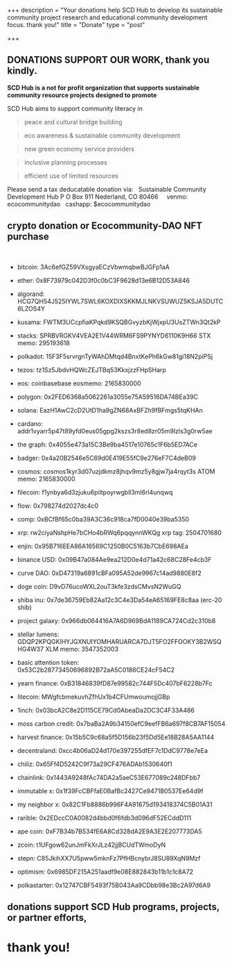 +++
description = "Your donations help SCD Hub to develop its sustainable community project research and educational community development focus. thank you!"
title = "Donate"
type = "post"

+++
## DONATIONS SUPPORT OUR WORK, thank you kindly.

<strong>SCD Hub is a not for profit organization that supports sustainable community resource projects designed to promote </strong>

SCD Hub aims to support community literacy in 

> peace and cultural bridge building

> eco awareness & sustainable community development

> new green economy service providers

> inclusive planning processes

> efficient use of limited resources


Please send a tax deducatable donation via:
&nbsp; 
Sustainable Community Development Hub
P O Box 911
Nederland, CO 80466
&nbsp; 
&nbsp; 
venmo: ecocommunitydao
&nbsp; 
cashapp: $ecocommunitydao
&nbsp; 
&nbsp; 
## crypto donation or Ecocommunity-DAO NFT purchase 
&nbsp; 

* bitcoin: 3Ac6efGZ59VXsgyaECzVbwmqbwBJGFp1aA

* ether: 0x8F73979c042D3f0c0bC3F9628d13e6B12D53A846

* algorand: HCG7QH54J525IYWL7SWL6KOXDIXSKKMJLNKVSUWUZ5KSJA5DUTC6LZOS4Y

* kusama: FWTM3UCcpfiaKPqkd9KSQBGvyzbKjWjxpU3UsZTWn3Qt2kP

* stacks: SPRBVRGKV4VEA2E1V44WRM6FS9PYNYD6110K9H66 STX memo: 295193618

* polkadot: 15F3F5srvrgnTyWAhDMtqd4BnxtKePh6kGw81gi18N2piPSj

* tezos: tz1Sz5JbdvHQWcZEJTBq53KkxjzzFHpSHarp

* eos: coinbasebase eosmemo: 2165830000

* polygon: 0x2FED6368a5062261a3055e75A59516DA74BEa39C

* solana: EazH1AwC2cD2UtD1ha9gZN68AxBFZh9fBFmgs5tqKHAn

* cardano: addr1vyarr5p47t89yfd0eus05gpg2kszs3r8ed8zr05m9lzls3g0rw5ae

* the graph: 0x4055e473a15C3Be9ba4517e10765c1F6b5ED7ACe

* badger: 0x4a20B2546e5C69d0E419E55fC9e276eF7C4deB09

* cosmos: cosmos1kyr3d07uzjdkmz8jhqv9mz5y8gjw7ja4rqyt3s ATOM memo: 2165830000

* filecoin: f1ynbya6d3zjuku6piltpoyrwgbll3ml6rl4unqwq

* flow: 0x798274d2027dc4c0

* comp: 0xBCfBf65c0ba39A3C36c918ca7fD0040e39ba5350

* xrp: rw2ciyaNshpHe7bCHo4bRWq6pqqynnWKQg xrp tag: 2504701680

* enjin: 0x95B716EEA86A16569C1250B0C5163b7CbE698AEa

* binance USD: 0x09B47a084Ae9ea212D0e4d71a42c68C28Fe4cb3F

* curve DAO: 0xD47319a6891cBFa095A52de9967c14ad9880E8f2

* doge coin: D9vD76ucoWXL2ouT3kfe3zdsCMvsN2WuGQ

* shiba inu: 0x7de36759Eb82Aa12c3C4e3Da54eA65169FE8c8aa (erc-20 shib)

* project galaxy: 0x966db064416A7A6D969BdA1189CA724Cd2c310b8

* stellar lumens: GDQP2KPQGKIHYJGXNUIYOMHARUARCA7DJT5FO2FFOOKY3B2WSQHG4W37 XLM memo: 3547352003

* basic attention token: 0x53C2b28773450696892B72aA5C0186CE24cF54C2  

* yearn finance: 0xB31846839fD87e99582c744F5Dc407bF6228b7Fc

* litecoin: MWgfcbmekuvhZfhUx1b4CFUmwoumojjGBp

* 1inch: 0x03bcA2C8e2D115CE79Cd0AbeaDa2DC3C4F33A486

* moss carbon credit: 0x7baBa2A9b34150efC9eefFB6a697f8CB7AF15054

* harvest finance: 0x15b5C9c68a5f5D156b23f5Dd5Ee18B28A5AA1144

* decentraland: 0xcc4b06aD24d170e397255dfEF7c1DdC9778e7eEa
 
* chiliz: 0x65Ff4D5242C9f73a29CF476ADAb1530640f1

* chainlink: 0x1443A9248fAc74DA2a5aeC53E677089c248DFbb7

* immutable x: 0x1f39FcCBFfaE0BafBc2427Ce9471B0537Ee64d9f

* my neighbor x: 0x82C1Fb8886b996F4A91675d193418374C5B01A31

* rarible: 0x2EDccC0A0082d4bbd0f6fdb3d096dF52ECddD111

* ape coin: 0xF7B34b7B534fE6A8Cd328dA2E9A3E2E207773DA5

* zcoin: t1UFgow62unJmFkXrJLz42jjBCUdTWmoDyN

* stepn: C85JkihXX7U5pww5mknFz7PfHBcnybrJ8SU89XqN9Mzf

* optimism: 0x6985DF215A251aadf9e08E882843b11b1c1c8A72

* polkastarter: 0x12747CBF5493f75B043Aa9CDbb98e3Bc2A97d6A9


## donations support SCD Hub programs, projects, or partner efforts,

# thank you!
